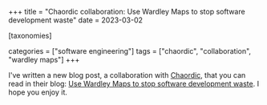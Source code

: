 +++
title = "Chaordic collaboration: Use Wardley Maps to stop software development waste"
date = 2023-03-02

[taxonomies]

categories = ["software engineering"]
tags = ["chaordic", "collaboration", "wardley maps"]
+++

I've written a new blog post, a collaboration with [Chaordic](https://chaordic.io), that you can read in their blog: [Use Wardley Maps to stop software development waste](https://chaordic.io/blog/stop-wasting-money-on-software-development/). I hope you enjoy it.
